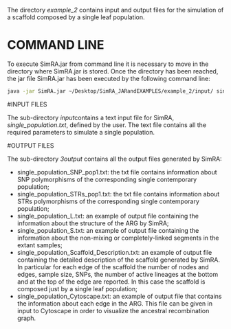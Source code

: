The directory *example\_2*  contains input and output files for the simulation of a scaffold composed by a single leaf population.

# COMMAND LINE
To execute SimRA.jar from command line it is necessary to move in the directory where SimRA.jar is stored.
Once the directory has been reached, the jar file SimRA.jar has been executed by the following command line:

```sh
java -jar SimRA.jar ~/Desktop/SimRA_JARandEXAMPLES/example_2/input/ single_population.txt ~/Desktop/SimRA_JARandEXAMPLES/example_2/output/ output_single_population -STR 40 10 6.9
```

#INPUT FILES

The sub-directory *input*contains a text input file for SimRA, *single_population.txt*, defined by the user. The text file contains all the required parameters to simulate a single population.

#OUTPUT FILES

The sub-directory *3output* contains all the output files generated by SimRA:
- single\_population\_SNP\_pop1.txt: the txt file contains information about SNP polymorphisms of the corresponding single contemporary population;
- single\_population\_STRs\_pop1.txt: the txt file contains information about STRs polymorphisms of the corresponding single contemporary population;
- single\_population\_L.txt: an example of output file containing the information about the structure of the ARG by SimRA;
- single\_population\_S.txt: an example of output file containing the information about the non-mixing or completely-linked segments in the extant samples;
- single\_population\_Scaffold\_Description.txt: an example of output file containing the detailed description of the scaffold generated by SimRA. In particular for each edge of the scaffold the number of nodes and edges, sample size, SNPs, the number of active lineages at the bottom and at the top of the edge are reported. In this case the scaffold is composed just by a single leaf population;
- single\_population\_Cytoscape.txt: an example of output file that contains the information about each edge in the ARG. This file can be given in input to Cytoscape in order to visualize the ancestral recombination graph.
